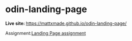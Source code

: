 # odin-landing-page

<strong>Live site: </strong>https://mattxmade.github.io/odin-landing-page/

<p>Assignment:<a href="https://www.theodinproject.com/paths/foundations/courses/foundations/lessons/landing-page#assignment">Landing Page assignment</a></p>
